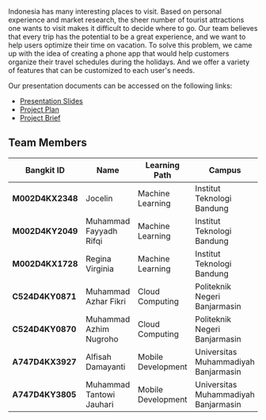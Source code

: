 Indonesia has many interesting places to visit. Based on personal experience and market research, the sheer number of tourist attractions one wants to visit makes it difficult to decide where to go. Our team believes that every trip has the potential to be a great experience, and we want to help users optimize their time on vacation. To solve this problem, we came up with the idea of creating a phone app that would help customers organize their travel schedules during the holidays. And we offer a variety of features that can be customized to each user's needs.

Our presentation documents can be accessed on the following links:
- [Presentation Slides](https://www.canva.com/design/DAGIBZ91Mxk/SHPx4R4xwgT-aRiA0mpBCw/view?utm_content=DAGIBZ91Mxk&utm_campaign=designshare&utm_medium=link&utm_source=editor)
- [Project Plan](https://docs.google.com/document/d/1HmMy_LOlqutNh7fV2ncw3lIU0G4ncGwBqeHFS7yhdqg/edit?usp=sharing)
- [Project Brief](https://docs.google.com/document/d/1jf_-SP4RWw5NKwZRGrE_Y90gc-JbhlIZr1juxin9A5g/edit?usp=sharing)

## Team Members
| Bangkit ID       | Name                     | Learning Path      | Campus                               |
| ---------------- | ------------------------ | ------------------ | ------------------------------------ |
| **M002D4KX2348** | Jocelin                  | Machine Learning   | Institut Teknologi Bandung           |
| **M002D4KY2049** | Muhammad Fayyadh Rifqi   | Machine Learning   | Institut Teknologi Bandung           |
| **M002D4KX1728** | Regina Virginia          | Machine Learning   | Institut Teknologi Bandung           |
| **C524D4KY0871** | Muhammad Azhar Fikri     | Cloud Computing    | Politeknik Negeri Banjarmasin        |
| **C524D4KY0870** | Muhammad Azhim Nugroho   | Cloud Computing    | Politeknik Negeri Banjarmasin        |
| **A747D4KX3927** | Alfisah Damayanti        | Mobile Development | Universitas Muhammadiyah Banjarmasin |
| **A747D4KY3805** | Muhammad Tantowi Jauhari | Mobile Development | Universitas Muhammadiyah Banjarmasin |
